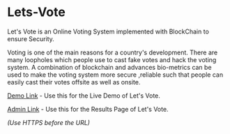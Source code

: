# Lets-Vote
Let's Vote is an Online Voting System implemented with BlockChain to ensure Security.

Voting is one of the main reasons for a country's development. There are many loopholes which people use to cast fake votes and hack the voting system. A combination of blockchain and advances bio-metrics can be used to make the voting system more secure ,reliable such that people can easily cast their votes offsite as well as onsite.

[Demo Link](https://qusade.com/codeslashes/) -  Use this for the Live Demo of Let's Vote.

[Admin Link](https://qusade.com/codeslashes/admin.php) - Use this for the Results Page of Let's Vote.

*(Use HTTPS before the URL)*
